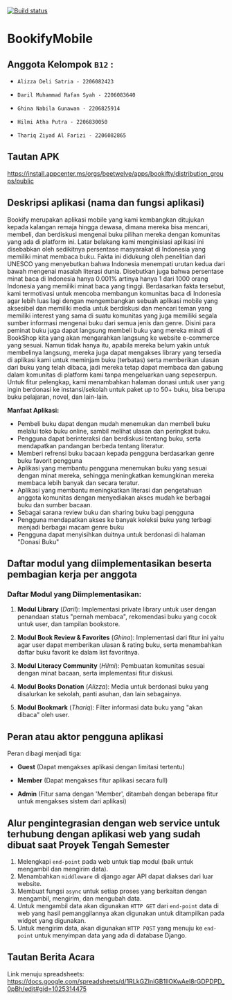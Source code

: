 [![Build status](https://build.appcenter.ms/v0.1/apps/7fc1c219-a569-467f-a845-4eb933d67d8e/branches/main/badge)](https://appcenter.ms)
# BookifyMobile

## **Anggota Kelompok `B12` :**

- `Alizza Deli Satria - 2206082423`

- `Daril Muhammad Rafan Syah - 2206083640`

- `Ghina Nabila Gunawan - 2206825914`

- `Hilmi Atha Putra - 2206830050`

- `Thariq Ziyad Al Farizi - 2206082865`

## **Tautan APK**
https://install.appcenter.ms/orgs/beetwelve/apps/bookifty/distribution_groups/public

## Deskripsi aplikasi (nama dan fungsi aplikasi)
Bookify merupakan aplikasi mobile yang kami kembangkan ditujukan kepada kalangan remaja hingga dewasa, dimana mereka bisa mencari, membeli, dan berdiskusi mengenai buku pilihan mereka dengan komunitas yang ada di platform ini. Latar belakang kami menginisiasi aplikasi ini disebabkan oleh sedikitnya persentase masyarakat di Indonesia yang memiliki minat membaca buku. Fakta ini didukung oleh penelitian dari UNESCO yang menyebutkan bahwa Indonesia menempati urutan kedua dari bawah mengenai masalah literasi dunia. Disebutkan juga bahwa persentase minat baca di Indonesia hanya 0.001% artinya hanya 1 dari 1000 orang Indonesia yang memiliki minat baca yang tinggi. Berdasarkan fakta tersebut, kami termotivasi untuk mencoba membangun komunitas baca di Indonesia agar lebih luas lagi dengan mengembangkan sebuah aplikasi mobile yang aksesibel dan memiliki media untuk berdiskusi dan mencari teman yang memiliki interest yang sama di suatu komunitas yang juga memiliki segala sumber informasi mengenai buku dari semua jenis dan genre. Disini para peminat buku juga dapat langsung membeli buku yang mereka minati di BookShop kita yang akan mengarahkan langsung ke website e-commerce yang sesuai. Namun tidak hanya itu, apabila mereka belum yakin untuk membelinya langsung, mereka juga dapat mengakses library yang tersedia di aplikasi kami untuk meminjam buku (terbatas) serta memberikan ulasan dari buku yang telah dibaca, jadi mereka tetap dapat membaca dan gabung dalam komunitas di platform kami tanpa mengeluarkan uang sepeserpun. Untuk fitur pelengkap, kami menambahkan halaman donasi untuk user yang ingin berdonasi ke instansi/sekolah untuk paket up to 50+ buku, bisa berupa buku pelajaran, novel, dan lain-lain.

**Manfaat Aplikasi:**
- Pembeli buku dapat dengan mudah menemukan dan membeli buku melalui toko buku online, sambil melihat ulasan dan peringkat buku.
- Pengguna dapat berinteraksi dan berdiskusi tentang buku, serta mendapatkan pandangan berbeda tentang literatur.
- Memberi refrensi buku bacaan kepada pengguna berdasarkan genre buku favorit pengguna
- Aplikasi yang membantu pengguna menemukan buku yang sesuai dengan minat mereka, sehingga meningkatkan kemungkinan mereka membaca lebih banyak dan secara teratur.
- Aplikasi yang membantu meningkatkan literasi dan pengetahuan anggota komunitas dengan menyediakan akses mudah ke berbagai buku dan sumber bacaan.
- Sebagai sarana review buku dan sharing buku bagi pengguna
- Pengguna mendapatkan akses ke banyak koleksi buku yang terbagi menjadi berbagai macam genre buku
- Pengguna dapat menyisihkan duitnya untuk berdonasi di halaman "Donasi Buku"

## Daftar modul yang diimplementasikan beserta pembagian kerja per anggota
### **Daftar Modul yang Diimplementasikan:**
1. **Modul Library** (*Daril*):
Implementasi private library untuk user dengan penandaan status "pernah membaca", rekomendasi buku yang cocok untuk user, dan tampilan bookstore.

2. **Modul Book Review & Favorites** (*Ghina*):
Implementasi dari fitur ini yaitu agar user dapat memberikan ulasan & rating buku, serta menambahkan daftar buku favorit ke dalam list favoritnya.

3. **Modul Literacy Community** (*Hilmi*):
Pembuatan komunitas sesuai dengan minat bacaan, serta implementasi fitur diskusi.

4. **Modul Books Donation** (*Alizza*):
Media untuk berdonasi buku yang disalurkan ke sekolah, panti asuhan, dan lain sebagainya.

5. **Modul Bookmark** (*Thariq*):
Filter informasi data buku yang "akan dibaca" oleh user.

## Peran atau aktor pengguna aplikasi
Peran dibagi menjadi tiga:

- **Guest** (Dapat mengakses aplikasi dengan limitasi tertentu)

- **Member** (Dapat mengakses fitur aplikasi secara full)

- **Admin** (Fitur sama dengan 'Member', ditambah dengan beberapa fitur untuk mengakses sistem dari aplikasi)

## Alur pengintegrasian dengan web service untuk terhubung dengan aplikasi web yang sudah dibuat saat Proyek Tengah Semester
1. Melengkapi `end-point` pada web untuk tiap modul (baik untuk mengambil dan mengirim data).
2. Menambahkan `middleware` di django agar API dapat diakses dari luar website.
3. Membuat fungsi `async` untuk setiap proses yang berkaitan dengan mengambil, mengirim, dan mengubah data.
4. Untuk mengambil data akan digunakan `HTTP GET` dari `end-point` data di web yang hasil pemanggilannya akan digunakan untuk ditampilkan pada widget yang digunakan.
5. Untuk mengirim data, akan digunakan `HTTP POST` yang menuju ke `end-point` untuk menyimpan data yang ada di database Django.

## Tautan Berita Acara
Link menuju spreadsheets: \
https://docs.google.com/spreadsheets/d/1RLkGZIniGB1llOKwAel8rGDPDPD_0pBh/edit#gid=1025314475
